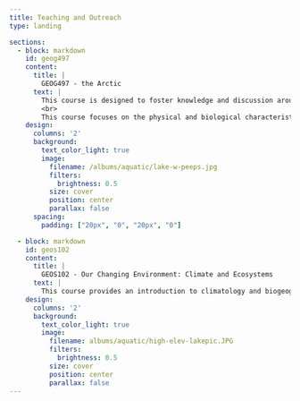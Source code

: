 ```yaml
---
title: Teaching and Outreach
type: landing

sections:
  - block: markdown
    id: geog497
    content:
      title: |
        GEOG497 - the Arctic
      text: |
        This course is designed to foster knowledge and discussion around the ecological and societal realities of a changing Arctic, which is warming at a rate at least four times that of the rest of the globe. Increases in Arctic air temperatures and changes to the cryosphere (e.g., loss of permafrost, sea ice, and glaciers) threaten ecosystems across the globe due to feedbacks within the Earth system, including accelerated global climate warming. The changing Arctic creates complex challenges for human communities in the far north including issues of environmental change, governance, infrastructure, human health, and Indigenous rights. Students will explore issues related to the central question of the course: what are the impacts of climate change on Arctic ecosystems and humans?
        <br>
        This course focuses on the physical and biological characteristics of the Arctic, emphasizing the terrestrial landscape and the impacts of climate change on ecosystems and humans. This includes topics ranging from glacial history to climatology; biogeography/ecology of Arctic ecosystems; climate change disturbances, human-environment interactions; history of settlement; resource extraction; and current environmental, social, and economic problems in the Canadian North. The main objectives of this course are for students to gain an understanding of the human and biogeographic histories of the Canadian North and the current impacts of climate change on ecosystems and society, including an appreciation for what is and isn’t known about the rapidly changing Arctic.
    design:
      columns: '2'
      background:
        text_color_light: true
        image:
          filename: /albums/aquatic/lake-w-peeps.jpg
          filters: 
            brightness: 0.5
          size: cover
          position: center
          parallax: false
      spacing:
        padding: ["20px", "0", "20px", "0"] 

  - block: markdown
    id: geos102
    content:
      title: |
        GEOS102 - Our Changing Environment: Climate and Ecosystems
      text: |
        This course provides an introduction to climatology and biogeography. I teach the climatology section of the course. Climatology is the study of the heat and moisture states of the Earth’s surface and atmosphere. In this course, we explore the structure of the atmosphere, global wind and climate patterns, severe weather, and the underlying causes and consequences of climate warming. 
    design:
      columns: '2'
      background:
        text_color_light: true
        image:
          filename: albums/aquatic/high-elev-lakepic.JPG
          filters: 
            brightness: 0.5
          size: cover
          position: center
          parallax: false
---
```

